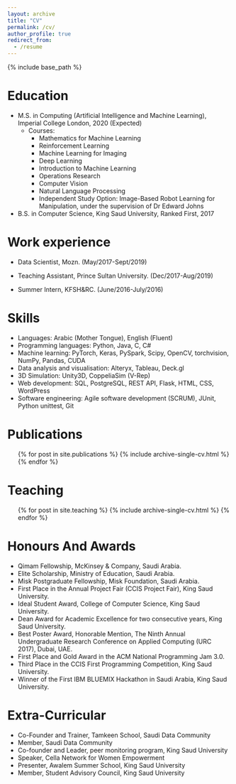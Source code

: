 ```yaml
---
layout: archive
title: "CV"
permalink: /cv/
author_profile: true
redirect_from:
  - /resume
---
```


{% include base_path %}

Education
======
* M.S. in Computing (Artificial Intelligence and Machine Learning), Imperial College London, 2020 (Expected)
  * Courses:
    * Mathematics for Machine Learning
    * Reinforcement Learning
    * Machine Learning for Imaging
    * Deep Learning
    * Introduction to Machine Learning
    * Operations Research
    * Computer Vision
    * Natural Language Processing
    * Independent Study Option: Image-Based Robot Learning for Manipulation, under the supervision of Dr Edward Johns
* B.S. in Computer Science, King Saud University, Ranked First, 2017

Work experience
======
* Data Scientist, Mozn. (May/2017-Sept/2019)

* Teaching Assistant, Prince Sultan University. (Dec/2017-Aug/2019)

* Summer Intern, KFSH&RC. (June/2016-July/2016)

Skills
======
* Languages: Arabic (Mother Tongue), English (Fluent)
* Programming languages: Python, Java, C, C#
* Machine learning: PyTorch, Keras, PySpark, Scipy, OpenCV, torchvision, NumPy, Pandas, CUDA
* Data analysis and visualisation: Alteryx, Tableau, Deck.gl
* 3D Simulation: Unity3D, CoppeliaSim (V-Rep)
* Web development: SQL, PostgreSQL, REST API, Flask, HTML, CSS, WordPress
* Software engineering: Agile software development (SCRUM),  JUnit, Python unittest, Git


Publications
======
  <ul>{% for post in site.publications %}
    {% include archive-single-cv.html %}
  {% endfor %}</ul>
  
Teaching
======
  <ul>{% for post in site.teaching %}
    {% include archive-single-cv.html %}
  {% endfor %}</ul>
  
Honours And Awards
======
* Qimam Fellowship, McKinsey \& Company, Saudi Arabia.
* Elite Scholarship, Ministry of Education, Saudi Arabia.
* Misk Postgraduate Fellowship, Misk Foundation, Saudi Arabia.
* First Place in the Annual Project Fair (CCIS Project Fair), King Saud University.
* Ideal Student Award, College of Computer Science, King Saud University.
* Dean Award for Academic Excellence for two consecutive years,  King Saud University.
* Best Poster Award, Honorable Mention, The Ninth Annual Undergraduate Research Conference on Applied Computing (URC 2017), Dubai, UAE.
* First Place and Gold Award in the ACM National Programming Jam 3.0. 
* Third Place in the CCIS First Programming Competition,  King Saud University.
* Winner of the First IBM BLUEMIX Hackathon in Saudi Arabia,  King Saud University.


Extra-Curricular
======
* Co-Founder and Trainer, Tamkeen School, Saudi Data Community
* Member, Saudi Data Community
* Co-founder and Leader, peer monitoring program, King Saud University
* Speaker, Cella Network for Women Empowerment
* Presenter, Awalem Summer School, King Saud University
* Member, Student Advisory Council, King Saud University
